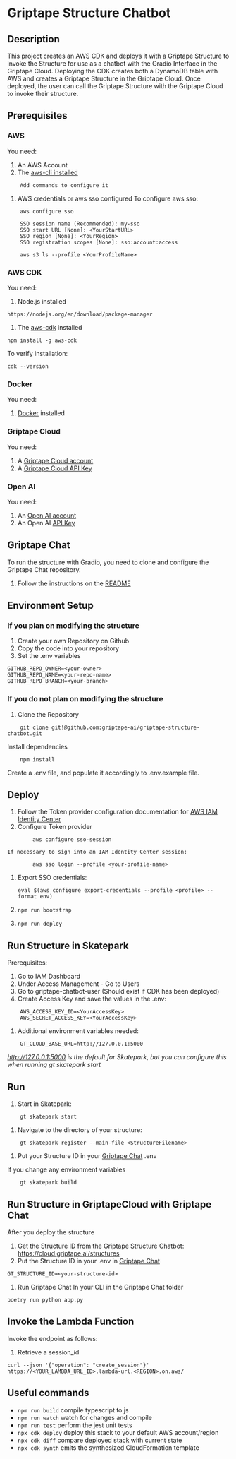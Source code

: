 # Griptape Structure Chatbot

## Description 
This project creates an AWS CDK and deploys it with a Griptape Structure to invoke the Structure for use as a chatbot with the Gradio Interface in the Griptape Cloud. 
Deploying the CDK creates both a DynamoDB table with AWS and creates a Griptape Structure in the Griptape Cloud. 
Once deployed, the user can call the Griptape Structure with the Griptape Cloud to invoke their structure. 

## Prerequisites

### AWS

You need:

1. An AWS Account
1. The [aws-cli installed](https://docs.aws.amazon.com/cli/latest/userguide/getting-started-install.html)
```shell
    Add commands to configure it 
```

1. AWS credentials or aws sso configured
To configure aws sso: 
```shell
    aws configure sso
```
```
    SSO session name (Recommended): my-sso
    SSO start URL [None]: <YourStartURL>
    SSO region [None]: <YourRegion>
    SSO registration scopes [None]: sso:account:access
```
```shell
    aws s3 ls --profile <YourProfileName>
```

### AWS CDK

You need:

1. Node.js installed
```shell
https://nodejs.org/en/download/package-manager
```

1. The [aws-cdk](https://docs.aws.amazon.com/cdk/v2/guide/getting_started.html) installed
```shell
npm install -g aws-cdk
```
To verify installation: 
```shell
cdk --version
```

### Docker

You need:

1. [Docker](https://docs.docker.com/engine/install/) installed

### Griptape Cloud

You need:

1. A [Griptape Cloud account](https://cloud.griptape.ai)
1. A [Griptape Cloud API Key](https://cloud.griptape.ai/account/api-keys)

### Open AI

You need:

1. An [Open AI account](https://openai.com/)
1. An Open AI [API Key](https://platform.openai.com/docs/api-reference/api-keys)

## Griptape Chat 
To run the structure with Gradio, you need to clone and configure the Griptape Chat repository. 
1. Follow the instructions on the [README](https://github.com/griptape-ai/griptape-chat)

## Environment Setup

### If you plan on modifying the structure
1. Create your own Repository on Github
1. Copy the code into your repository 
1. Set the .env variables 
```shell
GITHUB_REPO_OWNER=<your-owner>
GITHUB_REPO_NAME=<your-repo-name>
GITHUB_REPO_BRANCH=<your-branch>
```
### If you do not plan on modifying the structure
1. Clone the Repository
```shell
    git clone git!@github.com:griptape-ai/griptape-structure-chatbot.git
```
Install dependencies
```shell
    npm install
```
Create a .env file, and populate it accordingly to .env.example file. 

## Deploy

1.  Follow the Token provider configuration documentation for [AWS IAM Identity Center](https://docs.aws.amazon.com/cli/latest/userguide/sso-configure-profile-token.html)
1. Configure Token provider
```shell
        aws configure sso-session 
```
    If necessary to sign into an IAM Identity Center session: 
```shell
        aws sso login --profile <your-profile-name>
 ```
1.  Export SSO credentials:

    ```shell
    eval $(aws configure export-credentials --profile <profile> --format env)
    ```
1.  `npm run bootstrap`
1.  `npm run deploy`

## Run Structure in Skatepark
Prerequisites: 
1. Go to IAM Dashboard 
1. Under Access Management - Go to Users
1. Go to griptape-chatbot-user (Should exist if CDK has been deployed) 
1. Create Access Key and save the values in the .env: 
```shell
    AWS_ACCESS_KEY_ID=<YourAccessKey>
    AWS_SECRET_ACCESS_KEY=<YourAccessKey>
```
1. Additional environment variables needed: 
```shell
    GT_CLOUD_BASE_URL=http://127.0.0.1:5000
```
*http://127.0.0.1:5000 is the default for Skatepark, but you can configure this when running gt skatepark start*

## Run 
1. Start in Skatepark: 
``` shell
    gt skatepark start
```
1. Navigate to the directory of your structure: 
``` shell
    gt skatepark register --main-file <StructureFilename>
```
1. Put your Structure ID in your [Griptape Chat](https://github.com/griptape-ai/griptape-chat) .env 

If you change any environment variables 
``` shell
    gt skatepark build
```
## Run Structure in GriptapeCloud with Griptape Chat
After you deploy the structure
1. Get the Structure ID from the Griptape Structure Chatbot: https://cloud.griptape.ai/structures
1. Put the Structure ID in your .env in [Griptape Chat](https://github.com/griptape-ai/griptape-chat)
```shell
GT_STRUCTURE_ID=<your-structure-id>
```
1. Run Griptape Chat
In your CLI in the Griptape Chat folder
```shell 
poetry run python app.py 
```
## Invoke the Lambda Function

Invoke the endpoint as follows:

1. Retrieve a session_id

```
curl --json '{"operation": "create_session"}' https://<YOUR_LAMBDA_URL_ID>.lambda-url.<REGION>.on.aws/
```

## Useful commands

- `npm run build` compile typescript to js
- `npm run watch` watch for changes and compile
- `npm run test` perform the jest unit tests
- `npx cdk deploy` deploy this stack to your default AWS account/region
- `npx cdk diff` compare deployed stack with current state
- `npx cdk synth` emits the synthesized CloudFormation template
